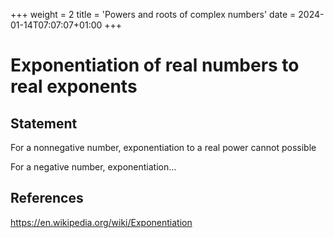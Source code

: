 +++
weight = 2
title = 'Powers and roots of complex numbers'
date = 2024-01-14T07:07:07+01:00
+++

# Exponentiation of real numbers to real exponents

## Statement

For a nonnegative number, exponentiation to a real power cannot possible

For a negative number, exponentiation...

## References

https://en.wikipedia.org/wiki/Exponentiation